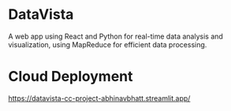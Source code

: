 # DataVista
A web app using React and Python for real-time data analysis and visualization, using MapReduce for efficient data processing.

# Cloud Deployment

https://datavista-cc-project-abhinavbhatt.streamlit.app/
